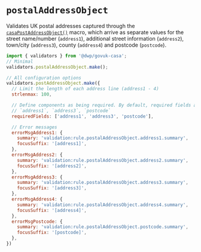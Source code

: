 # `postalAddressObject`

Validates UK postal addresses captured through the [`casaPostAddressObject()`](views/casa/components/postal-address-object/README.md) macro, which arrive as separate values for the street name/number (`address1`), additional street information (`address2`), town/city (`address3`), county (`address4`) and postcode (`postcode`).

```javascript
import { validators } from '@dwp/govuk-casa';
// Minimal
validators.postalAddressObject.make();
```

```javascript
// All configuration options
validators.postAddressObject.make({
  // Limit the length of each address line (address1 - 4)
  strlenmax: 100,

  // Define components as being required. By default, required fields are
  // `address1`, `address3`, `postcode`
  requiredFields: ['address1', 'address3', 'postcode'],

  // Error messages
  errorMsgAddress1: {
    summary: 'validation:rule.postalAddressObject.address1.summary',
    focusSuffix: '[address1]',
  },
  errorMsgAddress2: {
    summary: 'validation:rule.postalAddressObject.address2.summary',
    focusSuffix: '[address2]',
  },
  errorMsgAddress3: {
    summary: 'validation:rule.postalAddressObject.address3.summary',
    focusSuffix: '[address3]',
  },
  errorMsgAddress4: {
    summary: 'validation:rule.postalAddressObject.address4.summary',
    focusSuffix: '[address4]',
  },
  errorMsgPostcode: {
    summary: 'validation:rule.postalAddressObject.postcode.summary',
    focusSuffix: '[postcode]',
  },
})
```
